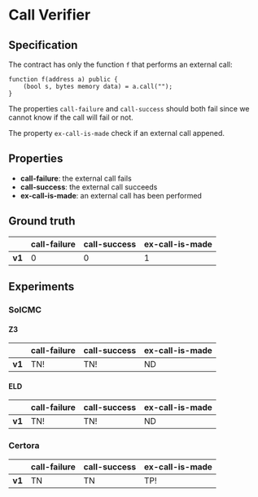 # Call Verifier

## Specification
The contract has only the function `f` that performs an external call:
```
function f(address a) public {
    (bool s, bytes memory data) = a.call("");
}
```
The properties `call-failure` and `call-success` should both fail since we cannot know if the call will fail or not.

The property `ex-call-is-made` check if an external call appened.

## Properties
- **call-failure**: the external call fails
- **call-success**: the external call succeeds
- **ex-call-is-made**: an external call has been performed

## Ground truth
|        | call-failure    | call-success    | ex-call-is-made |
|--------|-----------------|-----------------|-----------------|
| **v1** | 0               | 0               | 1               |
 

## Experiments
### SolCMC
#### Z3
|        | call-failure    | call-success    | ex-call-is-made |
|--------|-----------------|-----------------|-----------------|
| **v1** | TN!             | TN!             | ND              |
 

#### ELD
|        | call-failure    | call-success    | ex-call-is-made |
|--------|-----------------|-----------------|-----------------|
| **v1** | TN!             | TN!             | ND              |
 


### Certora
|        | call-failure    | call-success    | ex-call-is-made |
|--------|-----------------|-----------------|-----------------|
| **v1** | TN              | TN              | TP!             |
 

